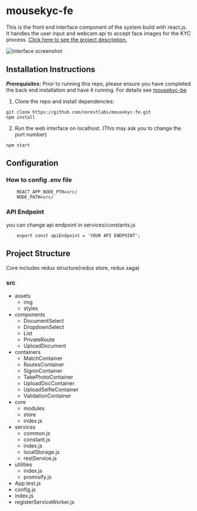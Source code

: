 # mousekyc-fe
This is the front end interface component of the system build with react.js. It handles the user input and webcam api to accept face images for the KYC process.
[Click here to see the project description.](https://github.com/norestlabs/mousekyc)

![Interface screenshot](https://github.com/norestlabs/mousekyc-fe/mousekyc-screenshot.png)

## Installation Instructions
***Prerequisites:*** Prior to running this repo, please ensure you have completed the back end installation and have it running. For details see [mousekyc-be](https://github.com/norestlabs/mousekyc/mousekyc-be)

1. Clone the repo and install dependencies:

```
git clone https://github.com/norestlabs/mousekyc-fe.git
npm install
```

2. Run the web interface on localhost. (This may ask you to change the port number)

```
npm start
```


## Configuration
### How to config .env file

```
    REACT_APP_NODE_PTH=src/
    NODE_PATH=src/
```

### API Endpoint
you can change api endpoint in services/constants.js
```
    export const apiEndpoint = 'YOUR API ENDPOINT';
```

## Project Structure
Core includes redux structure(redux store, redux saga)

### src
*   assets
    * img
    * styles
*   components
    * DocumentSelect
    * DropdownSelect
    * List
    * PrivateRoute
    * UploadDocument
*   containers
    * MatchContainer
    * RoutesContainer
    * SigninContainer
    * TakePhotoContainer
    * UploadDocContainer
    * UploadSelfieContainer
    * ValidationContainer
*   core
    * modules
    * store
    * index.js
*   services
    * common.js
    * constant.js
    * index.js
    * localStorage.js
    * restService.js
*   utilities
    * index.js
    * promisify.js
*   App.test.js
*   config.js
*   index.js
*   registerServiceWorker.js
